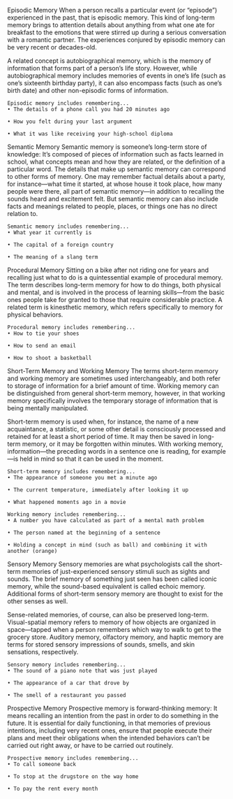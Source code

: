 Episodic Memory
When a person recalls a particular event (or “episode”) experienced in the past, that is episodic memory. This kind of long-term memory brings to attention details about anything from what one ate for breakfast to the emotions that were stirred up during a serious conversation with a romantic partner. The experiences conjured by episodic memory can be very recent or decades-old.

A related concept is autobiographical memory, which is the memory of information that forms part of a person’s life story. However, while autobiographical memory includes memories of events in one’s life (such as one’s sixteenth birthday party), it can also encompass facts (such as one’s birth date) and other non-episodic forms of information.

    Episodic memory includes remembering...
    • The details of a phone call you had 20 minutes ago

    • How you felt during your last argument

    • What it was like receiving your high-school diploma

Semantic Memory
Semantic memory is someone’s long-term store of knowledge: It’s composed of pieces of information such as facts learned in school, what concepts mean and how they are related, or the definition of a particular word. The details that make up semantic memory can correspond to other forms of memory. One may remember factual details about a party, for instance—what time it started, at whose house it took place, how many people were there, all part of semantic memory—in addition to recalling the sounds heard and excitement felt. But semantic memory can also include facts and meanings related to people, places, or things one has no direct relation to.

    Semantic memory includes remembering...
    • What year it currently is

    • The capital of a foreign country

    • The meaning of a slang term

Procedural Memory
Sitting on a bike after not riding one for years and recalling just what to do is a quintessential example of procedural memory. The term describes long-term memory for how to do things, both physical and mental, and is involved in the process of learning skills—from the basic ones people take for granted to those that require considerable practice. A related term is kinesthetic memory, which refers specifically to memory for physical behaviors.

    Procedural memory includes remembering...
    • How to tie your shoes

    • How to send an email

    • How to shoot a basketball

Short-Term Memory and Working Memory
The terms short-term memory and working memory are sometimes used interchangeably, and both refer to storage of information for a brief amount of time. Working memory can be distinguished from general short-term memory, however, in that working memory specifically involves the temporary storage of information that is being mentally manipulated.

Short-term memory is used when, for instance, the name of a new acquaintance, a statistic, or some other detail is consciously processed and retained for at least a short period of time. It may then be saved in long-term memory, or it may be forgotten within minutes. With working memory, information—the preceding words in a sentence one is reading, for example—is held in mind so that it can be used in the moment.

    Short-term memory includes remembering...
    • The appearance of someone you met a minute ago

    • The current temperature, immediately after looking it up

    • What happened moments ago in a movie

    Working memory includes remembering...
    • A number you have calculated as part of a mental math problem

    • The person named at the beginning of a sentence

    • Holding a concept in mind (such as ball) and combining it with another (orange)

Sensory Memory
Sensory memories are what psychologists call the short-term memories of just-experienced sensory stimuli such as sights and sounds. The brief memory of something just seen has been called iconic memory, while the sound-based equivalent is called echoic memory. Additional forms of short-term sensory memory are thought to exist for the other senses as well.

Sense-related memories, of course, can also be preserved long-term. Visual-spatial memory refers to memory of how objects are organized in space—tapped when a person remembers which way to walk to get to the grocery store. Auditory memory, olfactory memory, and haptic memory are terms for stored sensory impressions of sounds, smells, and skin sensations, respectively.

    Sensory memory includes remembering...
    • The sound of a piano note that was just played

    • The appearance of a car that drove by

    • The smell of a restaurant you passed

Prospective Memory
Prospective memory is forward-thinking memory: It means recalling an intention from the past in order to do something in the future. It is essential for daily functioning, in that memories of previous intentions, including very recent ones, ensure that people execute their plans and meet their obligations when the intended behaviors can’t be carried out right away, or have to be carried out routinely.

    Prospective memory includes remembering...
    • To call someone back

    • To stop at the drugstore on the way home

    • To pay the rent every month

